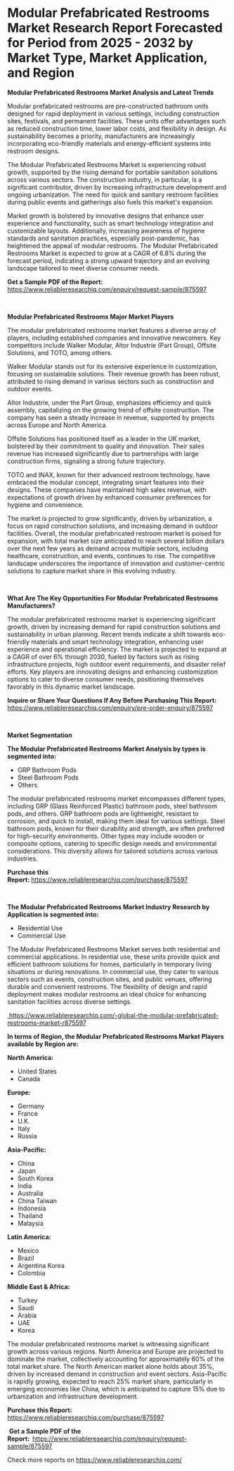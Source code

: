 <p><h1>Modular Prefabricated Restrooms Market Research Report Forecasted for Period from 2025 -  2032 by Market Type, Market Application, and Region</h1></p><p><strong>Modular Prefabricated Restrooms Market Analysis and Latest Trends</strong></p>
<p><p>Modular prefabricated restrooms are pre-constructed bathroom units designed for rapid deployment in various settings, including construction sites, festivals, and permanent facilities. These units offer advantages such as reduced construction time, lower labor costs, and flexibility in design. As sustainability becomes a priority, manufacturers are increasingly incorporating eco-friendly materials and energy-efficient systems into restroom designs.</p><p>The Modular Prefabricated Restrooms Market is experiencing robust growth, supported by the rising demand for portable sanitation solutions across various sectors. The construction industry, in particular, is a significant contributor, driven by increasing infrastructure development and ongoing urbanization. The need for quick and sanitary restroom facilities during public events and gatherings also fuels this market's expansion.</p><p>Market growth is bolstered by innovative designs that enhance user experience and functionality, such as smart technology integration and customizable layouts. Additionally, increasing awareness of hygiene standards and sanitation practices, especially post-pandemic, has heightened the appeal of modular restrooms. The Modular Prefabricated Restrooms Market is expected to grow at a CAGR of 6.8% during the forecast period, indicating a strong upward trajectory and an evolving landscape tailored to meet diverse consumer needs.</p></p>
<p><strong>Get a Sample PDF of the Report:&nbsp;</strong> <a href="https://www.reliableresearchiq.com/enquiry/request-sample/875597?utm_campaign=3136&utm_medium=2&utm_source=Github&utm_content=ia&utm_term=21032025&utm_id=modular-prefabricated-restrooms">https://www.reliableresearchiq.com/enquiry/request-sample/875597</a></p>
<p>&nbsp;</p>
<p><strong>Modular Prefabricated Restrooms Major Market Players</strong></p>
<p><p>The modular prefabricated restrooms market features a diverse array of players, including established companies and innovative newcomers. Key competitors include Walker Modular, Altor Industrie (Part Group), Offsite Solutions, and TOTO, among others.</p><p>Walker Modular stands out for its extensive experience in customization, focusing on sustainable solutions. Their revenue growth has been robust, attributed to rising demand in various sectors such as construction and outdoor events.</p><p>Altor Industrie, under the Part Group, emphasizes efficiency and quick assembly, capitalizing on the growing trend of offsite construction. The company has seen a steady increase in revenue, supported by projects across Europe and North America.</p><p>Offsite Solutions has positioned itself as a leader in the UK market, bolstered by their commitment to quality and innovation. Their sales revenue has increased significantly due to partnerships with large construction firms, signaling a strong future trajectory.</p><p>TOTO and INAX, known for their advanced restroom technology, have embraced the modular concept, integrating smart features into their designs. These companies have maintained high sales revenue, with expectations of growth driven by enhanced consumer preferences for hygiene and convenience.</p><p>The market is projected to grow significantly, driven by urbanization, a focus on rapid construction solutions, and increasing demand in outdoor facilities. Overall, the modular prefabricated restroom market is poised for expansion, with total market size anticipated to reach several billion dollars over the next few years as demand across multiple sectors, including healthcare, construction, and events, continues to rise. The competitive landscape underscores the importance of innovation and customer-centric solutions to capture market share in this evolving industry.</p></p>
<p>&nbsp;</p>
<p><strong>What Are The Key Opportunities For Modular Prefabricated Restrooms Manufacturers?</strong></p>
<p><p>The modular prefabricated restrooms market is experiencing significant growth, driven by increasing demand for rapid construction solutions and sustainability in urban planning. Recent trends indicate a shift towards eco-friendly materials and smart technology integration, enhancing user experience and operational efficiency. The market is projected to expand at a CAGR of over 6% through 2030, fueled by factors such as rising infrastructure projects, high outdoor event requirements, and disaster relief efforts. Key players are innovating designs and enhancing customization options to cater to diverse consumer needs, positioning themselves favorably in this dynamic market landscape.</p></p>
<p><strong>Inquire or Share Your Questions If Any Before Purchasing This Report:</strong> <a href="https://www.reliableresearchiq.com/enquiry/pre-order-enquiry/875597?utm_campaign=3136&utm_medium=2&utm_source=Github&utm_content=ia&utm_term=21032025&utm_id=modular-prefabricated-restrooms">https://www.reliableresearchiq.com/enquiry/pre-order-enquiry/875597</a></p>
<p>&nbsp;</p>
<p><strong>Market Segmentation</strong></p>
<p><strong>The Modular Prefabricated Restrooms Market Analysis by types is segmented into:</strong></p>
<p><ul><li>GRP Bathroom Pods</li><li>Steel Bathroom Pods</li><li>Others</li></ul></p>
<p><p>The modular prefabricated restrooms market encompasses different types, including GRP (Glass Reinforced Plastic) bathroom pods, steel bathroom pods, and others. GRP bathroom pods are lightweight, resistant to corrosion, and quick to install, making them ideal for various settings. Steel bathroom pods, known for their durability and strength, are often preferred for high-security environments. Other types may include wooden or composite options, catering to specific design needs and environmental considerations. This diversity allows for tailored solutions across various industries.</p></p>
<p><strong>Purchase this Report:&nbsp;</strong><a href="https://www.reliableresearchiq.com/purchase/875597?utm_campaign=3136&utm_medium=2&utm_source=Github&utm_content=ia&utm_term=21032025&utm_id=modular-prefabricated-restrooms">https://www.reliableresearchiq.com/purchase/875597</a></p>
<p>&nbsp;</p>
<p><strong>The Modular Prefabricated Restrooms Market Industry Research by Application is segmented into:</strong></p>
<p><ul><li>Residential Use</li><li>Commercial Use</li></ul></p>
<p><p>The Modular Prefabricated Restrooms Market serves both residential and commercial applications. In residential use, these units provide quick and efficient bathroom solutions for homes, particularly in temporary living situations or during renovations. In commercial use, they cater to various sectors such as events, construction sites, and public venues, offering durable and convenient restrooms. The flexibility of design and rapid deployment makes modular restrooms an ideal choice for enhancing sanitation facilities across diverse settings.</p></p>
<p><a href="https://www.reliableresearchiq.com/-global-the-modular-prefabricated-restrooms-market-r875597?utm_campaign=3136&utm_medium=2&utm_source=Github&utm_content=ia&utm_term=21032025&utm_id=modular-prefabricated-restrooms">&nbsp;https://www.reliableresearchiq.com/-global-the-modular-prefabricated-restrooms-market-r875597</a></p>
<p><strong>In terms of Region, the Modular Prefabricated Restrooms Market Players available by Region are:</strong></p>
<p>
    <p> <strong> North America: </strong>
        <ul>
            <li>United States</li>
            <li>Canada</li>
        </ul>
        </p> 
    <p> <strong> Europe: </strong>
        <ul>
            <li>Germany</li>
            <li>France</li>
            <li>U.K.</li>
            <li>Italy</li>
            <li>Russia</li>
        </ul>
        </p> 
    <p> <strong> Asia-Pacific: </strong>
        <ul>
            <li>China</li>
            <li>Japan</li>
            <li>South Korea</li>
            <li>India</li>
            <li>Australia</li>
            <li>China Taiwan</li>
            <li>Indonesia</li>
            <li>Thailand</li>
            <li>Malaysia</li>
        </ul>
        </p> 
    <p> <strong> Latin America: </strong>
        <ul>
            <li>Mexico</li>
            <li>Brazil</li>
            <li>Argentina Korea</li>
            <li>Colombia</li>
        </ul>
        </p> 
    <p> <strong> Middle East & Africa: </strong>
        <ul>
            <li>Turkey</li>
            <li>Saudi</li>
            <li>Arabia</li>
            <li>UAE</li>
            <li>Korea</li>
        </ul>
    </p>
    </p>
<p><p>The modular prefabricated restrooms market is witnessing significant growth across various regions. North America and Europe are projected to dominate the market, collectively accounting for approximately 60% of the total market share. The North American market alone holds about 35%, driven by increased demand in construction and event sectors. Asia-Pacific is rapidly growing, expected to reach 25% market share, particularly in emerging economies like China, which is anticipated to capture 15% due to urbanization and infrastructure development.</p></p>
<p><strong>Purchase this Report: </strong><a href="https://www.reliableresearchiq.com/purchase/875597?utm_campaign=3136&utm_medium=2&utm_source=Github&utm_content=ia&utm_term=21032025&utm_id=modular-prefabricated-restrooms">https://www.reliableresearchiq.com/purchase/875597</a></p>
<p>&nbsp;<strong>Get a Sample PDF of the Report:&nbsp;&nbsp;</strong><a href="https://www.reliableresearchiq.com/enquiry/request-sample/875597?utm_campaign=3136&utm_medium=2&utm_source=Github&utm_content=ia&utm_term=21032025&utm_id=modular-prefabricated-restrooms">https://www.reliableresearchiq.com/enquiry/request-sample/875597</a></p>
<p><strong></strong></p>
<p>Check more reports on <a href="https://www.reliableresearchiq.com/?utm_campaign=3136&utm_medium=2&utm_source=Github&utm_content=ia&utm_term=21032025&utm_id=modular-prefabricated-restrooms">https://www.reliableresearchiq.com/</a></p>